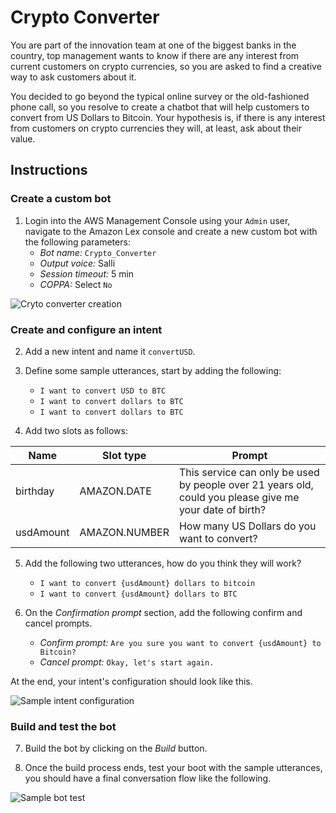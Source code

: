 # Crypto Converter

You are part of the innovation team at one of the biggest banks in the country, top management wants to know if there are any interest from current customers on crypto currencies, so you are asked to find a creative way to ask customers about it.

You decided to go beyond the typical online survey or the old-fashioned phone call, so you resolve to create a chatbot that will help customers to convert from US Dollars to Bitcoin. Your hypothesis is, if there is any interest from customers on crypto currencies they will, at least, ask about their value.

## Instructions

### Create a custom bot

1. Login into the AWS Management Console using your `Admin` user,  navigate to the Amazon Lex console and create a new custom bot with the following parameters:
    * _Bot name:_ `Crypto_Converter`
    * _Output voice:_ Salli
    * _Session timeout:_ 5 min
    * _COPPA:_ Select `No`

  ![Cryto converter creation](Images/cypto_converter_creation.png)

### Create and configure an intent

2. Add a new intent and name it `convertUSD`.

3. Define some sample utterances, start by adding the following:

    * `I want to convert USD to BTC`
    * `I want to convert dollars to BTC`
    * `I want to convert dollars to BTC`

4. Add two slots as follows:

  | Name      | Slot type     | Prompt                                                                                                  |
  | --------- | ------------- | ------------------------------------------------------------------------------------------------------- |
  | birthday  | AMAZON.DATE   | This service can only be used by people over 21 years old, could you please give me your date of birth? |
  | usdAmount | AMAZON.NUMBER | How many US Dollars do you want to convert?                                                             |

5. Add the following two utterances, how do you think they will work?

    * `I want to convert ​{usdAmount}​ dollars to bitcoin`
    * `I want to convert ​{usdAmount}​ dollars to BTC`

6. On the _Confirmation prompt_ section, add the following confirm and cancel prompts.

    * _Confirm prompt:_ `Are you sure you want to convert {usdAmount} to Bitcoin?`
    * _Cancel prompt:_ `Okay, let's start again.`

At the end, your intent's configuration should look like this.

![Sample intent configuration](Images/converusd_intent.png)

### Build and test the bot

7. Build the bot by clicking on the _Build_ button.

8. Once the build process ends, test your boot with the sample utterances, you should have a final conversation flow like the following.

![Sample bot test](Images/crypto_converter_1.gif)
